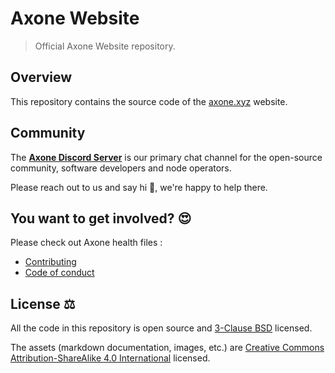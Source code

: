# Axone Website

> Official Axone Website repository.

## Overview

This repository contains the source code of the [axone.xyz](https://axone.xyz) website.

## Community

The [**Axone Discord Server**](https://discord.gg/okp4) is our primary chat channel for the open-source community,
software developers and node operators.

Please reach out to us and say hi 👋, we're happy to help there.

## You want to get involved? 😍

Please check out Axone health files :

- [Contributing](https://github.com/axone-protocol/.github/blob/main/CONTRIBUTING.md)
- [Code of conduct](https://github.com/axone-protocol/.github/blob/main/CODE_OF_CONDUCT.md)

## License ⚖️

All the code in this repository is open source and [3-Clause BSD][bsd-3-clause] licensed.

The assets (markdown documentation, images, etc.) are [Creative Commons Attribution-ShareAlike 4.0 International][cc-by-sa] licensed.

[bsd-3-clause]: https://opensource.org/licenses/BSD-3-Clause
[cc-by-sa]: https://creativecommons.org/licenses/by-sa/4.0/
